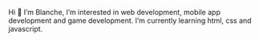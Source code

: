 Hi 👋 
I’m Blanche,
I’m interested in web development, mobile app development and game development. 
I’m currently learning html, css and javascript.

<!---
blnche/blnche is a ✨ special ✨ repository because its `README.md` (this file) appears on your GitHub profile.
You can click the Preview link to take a look at your changes.
--->
